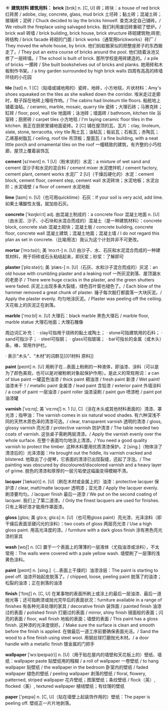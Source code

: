 ☀ <span class="category">**建筑材料 建筑用料：**</span>
<span class="vocabulary">**brick**</span> [brɪk] 
<span class="definition">n. [C, U] 砖；砖块：</span>a house of red brick 红砖房 / adobe, clay, concrete, glass, mud brick 土坯砖；黏土砖；混凝土砖；玻璃砖；泥砖 / Chuck decided to lay the bricks himself. 查克决定自己铺砖。/ We rebuilt the fireplace using salvaged bricks. 我们利用废旧砖重砌了壁炉。/ brick wall 砖墙 / brick building, brick house, brick structure 砖砌建筑物;砖房;砖结构 / brick facade 砖砌的门面 / brick works（通常用brickworks）砖厂 / They moved the whole house, by brick. 他们蚂蚁搬家似的把整座房子的东西搬走了。/ They put an extra course of bricks around the pool. 他们绕着泳池又修了一层砖墙。/ The school is built of brick. 那所学校是用砖建造的。/ a pile of bricks 一摞砖 / She built bookshelves out of bricks and planks. 她用砖和木板制作书架。/ a tiny garden surrounded by high brick walls 四周有高高的砖墙环绕的小花园
                      
<span class="vocabulary">**tile**</span> [taɪl]
<span class="definition">n. 1 [C]（贴墙或铺地用的）瓷砖，地砖，小方地毯，片状材料：</span>Amy's shoes squeaked on the tiles as she walked down the corridor. 埃米走过走廊时，鞋子踩在地砖上嘎吱作响。/ The cabins had linoleum tile floors. 船舱地上铺着油毡。/ ceramic, marble, mosaic, quarry tile 瓷砖；大理石砖；马赛克砖；缸砖 / floor, pool, wall tile 地面砖；泳池砖；墙面砖 / bathroom, kitchen tile 浴室砖；厨房砖 / carpet tiles 小方地毯 / I'm laying ceramic floor tiles in the kitchen. 我正在厨房里铺地面瓷砖。<span class="definition">2 [C] 铺在屋顶的瓦、瓦片：</span>clay, linoleum, slate, stone, terracotta, viny tile 陶土瓦；油毡瓦；板岩瓦；石板瓦；赤陶瓦；乙烯基树脂瓦 / ceiling, roof tile 吊顶板；屋面瓦 / a fine building, with a neat little porch and ornamental tiles on the roof 一幢精致的建筑，有齐整的小巧柱廊，屋顶上覆着装饰瓦

<span class="vocabulary">**cement**</span> [sɪˈment]
<span class="definition">n. 1 [U]（粉末状的）水泥：</span>a mixture of wet sand and cement 湿沙子和水泥的混合料 / cement mixer 水泥搅拌机 / cement factory, cement plant, cement works 水泥厂 <span class="definition">2 [U]（干燥后硬化的）水泥：</span>cement block, cement floor, cement step, cement wall 水泥砖块；水泥地板；水泥台阶；水泥墙壁 / a floor of cement 水泥地板
           
<span class="vocabulary">**lime**</span> [laɪm]
<span class="definition">n. [U]（也可用quicklime）石灰：</span>If your soil is very acid, add lime. 如果土壤酸性太强，就加些石灰。

<span class="vocabulary">**concrete**</span> ['kɒŋkri:t] 
<span class="definition">adj. 由混凝土制成的：</span>a concrete floor 混凝土地面 <span class="definition">n. [U]（由水泥、沙子、小石块和水混合而成的）混凝土（是一种建筑材料）：</span>concrete block, concrete slab 混凝土砌块；混凝土板 / concrete building, concrete floor, concrete wall 混凝土建筑；混凝土地面；混凝土墙 / I do not regard this plan as set in concrete.（比喻用法）我认为这个计划并非不可更改。
                      
<span class="vocabulary">**mortar**</span> [ˈmɔ:tə(r); 美 ˈmɔ:rt-]
<span class="definition">n. [U] 由沙子、水、石灰和水泥混合而成的一种建筑材料，用于将砖或石头粘结起来，即灰浆；砂浆：</span>了解即可

<span class="vocabulary">**plaster**</span> [ˈplɑ:stə(r); 美 ˈplæs-]
<span class="definition">n. [U]（石灰、水和沙子混合而成的）灰泥：</span>an old house with crumbling plaster and a leaking roof 一所灰泥剥落、屋顶漏水的老房子 / There were huge cracks in the plaster, and the green shutters were faded. 灰泥上出现多条大裂缝，绿色百叶窗也褪色了。/ Each blow of the hammer removed a great chunk of plaster. 锤子每次敲打都震落一大块灰泥。/ Apply the plaster evenly. 均匀地涂灰泥。/ Plaster was peeling off the ceiling. 天花板上的灰泥正在剥落。

<span class="vocabulary">**marble**</span> ['mɑːbl] 
<span class="definition">n. [U] 大理石：</span>black marble 黑色大理石 / marble floor, marble statue 大理石地面；大理石雕像

周边词汇补充：
· clay可指用于烧砖的黏土或陶土；
· stone可指建筑用的石料；
· sand可指沙子；
· steel可指钢；
· glass可指玻璃；
· bar可指长的金属（或木头）条，棒，常用作护栏。

· 表示“木头”、“木材”的词群见[[01材料 原料]]

<span class="vocabulary">**paint**</span> [peɪnt] 
<span class="definition">n. [U] 用刷子在…表面上粉刷的一种液体，即油漆、涂料（可以是为了颜色美观，也可以是对被粉刷对象起保护作用）。是此义的常规用词：</span>a can of blue paint 一罐蓝色油漆 / thick paint 稠油漆 / fresh paint 新漆 / Wet paint! 油漆未干！/ metallic paint 金属漆 / lead paint 含铅漆 / exterior paint 外墙涂料 / a coat of paint 一层油漆 / paint roller 油漆滚刷 / paint gun 喷漆枪 / paint pot 油漆罐
           
<span class="vocabulary">**varnish**</span> [ˈvɑ:nɪʃ; 美 ˈvɑ:rnɪʃ]
<span class="definition">n. 1 [U, C]（涂在木头或其他材料表面的）清漆、罩光漆；指甲油：</span>The varnish comes in six natural wood shades. 有六种深浅不同的天然木质色泽的清漆可选。/ clear, transparent varnish 透明的清漆 / gloss, glossy varnish 亮光漆 / protective varnish 防护清漆 / The table needed two coats of varnish. 这张桌子需刷两层清漆。/ Apply the varnish evenly over the whole surface. 在整个表面均匀地涂上清漆。/ You need a good quality varnish to protect the timber. 这种木料要用优质清漆保护。<span class="definition">2 [sing.]（物体涂了清漆后的）光泽漆面：</span>He brought out the fiddle, its varnish cracked and blistered. 他取出了小提琴，它表面的清漆已出现裂缝，还起了浮泡。/ The painting was obscured by discoloured/discolored varnish and a heavy layer of grime. 脱色的清漆和厚厚的一层污垢使这幅画变得模糊不清。
                      
<span class="vocabulary">**lacquer**</span> [ˈlækə(r)]
<span class="definition">n. [U]（刷在木材或金属上的）油漆：</span>protective lacquer 保护漆 / clear, matt/matte lacquer 透明漆；亚光漆 / Apply the lacquer evenly. 刷漆要均匀。/ lacquer finish 最后一道漆 / We put on the second coating of lacquer. 我们上了第二道漆。/ Only the finest lacquers are used for finishes. 只有上等好漆才能用作罩面漆。

<span class="vocabulary">**gloss**</span> [glɒs; 美 glɔ:s; glɑ:s]
<span class="definition">n. [U]（也可用gloss paint）亮光漆、光泽涂料（即干燥后表面坚硬闪光的涂料）：</span>two coats of gloss 两层亮光漆 / Use a high gloss paint. 用高光泽度的漆。/ furniture with a dark gloss finish 涂有黑色亮光漆的家具

<span class="vocabulary">**wash**</span> [wɒʃ] 
<span class="definition">n. [C] 置于一个表面上的薄薄的一层液体（尤指油漆或涂料），不太常用：</span>The walls were covered with a pale yellow wash. 墙壁刷了一层薄的浅黄色涂料。

<span class="vocabulary">**paint**</span> [peɪnt] 
<span class="definition">n. [sing.]（…表面上干燥的）油漆涂层：</span>The paint is starting to peel off. 油漆开始起皮脱落了。/ chipped, loose, peeling paint 脱落了的油漆；松裂的油漆；正在剥落的油漆

<span class="vocabulary">**finish**</span> ['fɪnɪʃ] 
<span class="definition">n. [C, U] 在某事物的表面所刷上或涂上的最后一层油漆、最后一道抛光等；还可指刷漆或抛光完毕后的表面状况：</span>furniture available in a range of finishes 有各种光泽处理的家具 / decorative finish 装饰面 / painted finish 油漆过的表面 / polished finish 打磨过的表面 / mirror, shiny finish 镜面般的表面；闪亮的表面 / floor, wall finish 地板的表面；墙壁的表面 / This paint has a gloss finish. 这种漆的光泽度很好。/ Make sure the surface is clean and smooth before the finish is applied. 在做最后一道工序前要确保表面光洁。/ Sand the wood to a fine finish using steel wool. 用钢丝球打磨抛光木材。/ a door handle with a metallic finish 镀金属的门把手 
           
<span class="vocabulary">**wallpaper**</span> [ˈwɔ:lpeɪpə(r)]
<span class="definition">n. [U]（用于贴在屋内的墙壁和天花板上的）壁纸、墙纸：</span>wallpaper paste 贴壁纸用的糨糊 / a roll of wallpaper 一卷壁纸 / to hang wallpaper 贴壁纸 / the wallpaper in the bedroom 卧室内的壁纸 / faded wallpaper 褪色的壁纸 / peeling wallpaper 剥落的壁纸 / floral, flowery, patterned, striped wallpaper 花卉壁纸；图案壁纸；条纹壁纸 / flock（英）, flocked（美）, textured wallpaper 植绒壁纸；有纹理的壁纸

<span class="vocabulary">**paper**</span> ['peɪpə] 
<span class="definition">n. [C, U]（贴在墙壁上起装饰作用的）壁纸：</span>The paper is peeling off. 壁纸正一片片地剥落。
